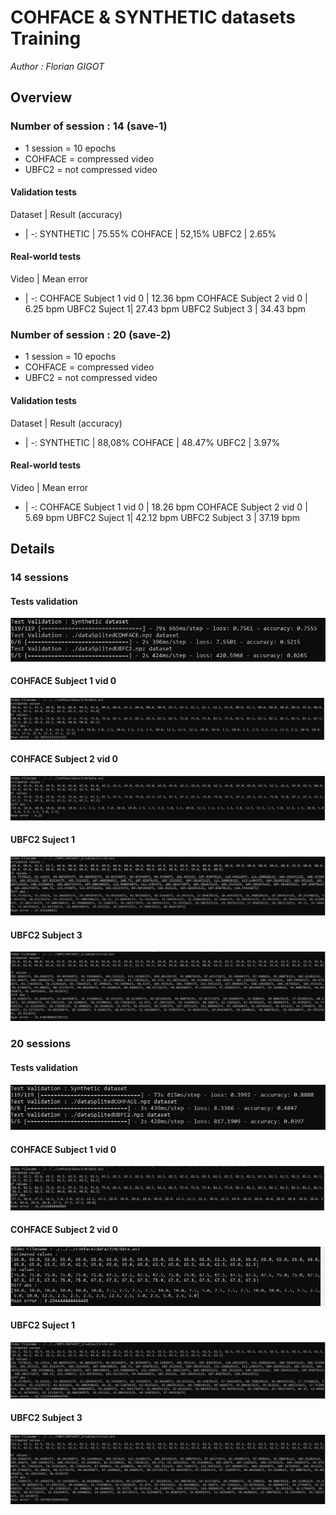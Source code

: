 # COHFACE & SYNTHETIC datasets Training

<em> Author : Florian GIGOT </em>

## Overview

### Number of session : 14 (save-1)

- 1 session  = 10 epochs
- COHFACE = compressed video
- UBFC2 = not compressed video

#### Validation tests

Dataset | Result (accuracy) 
 - | -:
SYNTHETIC |  75.55%
COHFACE | 52,15%
UBFC2 | 2.65%

#### Real-world tests
Video | Mean error 
 - | -:
COHFACE Subject 1 vid 0 |  12.36 bpm
COHFACE Subject 2 vid 0 | 6.25 bpm
UBFC2 Suject 1| 27.43 bpm
UBFC2 Subject 3 | 34.43 bpm

### Number of session : 20 (save-2)

- 1 session  = 10 epochs
- COHFACE = compressed video
- UBFC2 = not compressed video

#### Validation tests

Dataset | Result (accuracy)
 - | -:
SYNTHETIC |  88,08%
COHFACE | 48.47%
UBFC2 | 3.97%

#### Real-world tests
Video | Mean error 
 - | -:
COHFACE Subject 1 vid 0 |  18.26 bpm
COHFACE Subject 2 vid 0 | 5.69 bpm
UBFC2 Suject 1| 42.12 bpm
UBFC2 Subject 3 | 37.19 bpm


## Details

### 14 sessions

#### Tests validation
![Tests validation](./imgs/test_Validation-save1.JPG)
#### COHFACE Subject 1 vid 0
![COHFACE Subject 1 vid 0](./imgs/COHFACE-1-0-save1.JPG)
#### COHFACE Subject 2 vid 0
![COHFACE Subject 2 vid 0](./imgs/COHFACE-2-0-save1.JPG)
#### UBFC2 Suject 1
![UBFC2 Suject 1](./imgs/UBFC-1-save1.JPG)
#### UBFC2 Subject 3
![UBFC2 Subject 3](./imgs/UBFC-3-save1.JPG)

### 20 sessions

#### Tests validation
![Tests validation](./imgs/test_Validation-save2.JPG)
#### COHFACE Subject 1 vid 0
![COHFACE Subject 1 vid 0](./imgs/COHFACE-1-0-save2.JPG)
#### COHFACE Subject 2 vid 0
![COHFACE Subject 2 vid 0](./imgs/COHFACE-2-0-save2.JPG)
#### UBFC2 Suject 1
![UBFC2 Suject 1](./imgs/UBFC-1-save2.JPG)
#### UBFC2 Subject 3
![UBFC2 Subject 3](./imgs/UBFC-3-save2.JPG)
